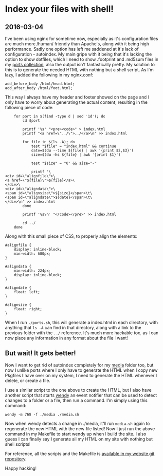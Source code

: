 # Index your files with shell!
## 2016-03-04

I've been using nginx for sometime now, especially as it's configuration files
are much more /human/ friendly than Apache's, along with it being high
performance. Sadly one option has left me saddened at it's lack of
configuration - autoindex. My main gripe with it being that it's lacking the
option to show dotfiles, which I need to show .footprint and .md5sum files in
my [ports collection](/ports), also the output isn't fantastically pretty.
My solution to this is to generate the needed HTML with nothing but a shell
script. As I'm lazy, I added the following in my nginx.conf:

    add_before_body /html/head.html;
    add_after_body /html/foot.html;

This way I always have my header and footer showed on the page and I only have
to worry about generating the actual content, resulting in the following
piece of code:

        for port in $(find -type d | sed '1d'); do
            cd $port

            printf '%s' "<pre><code>" > index.html
            printf "<a href=\"../\">../</a>\n" >> index.html

            for file in $(ls -A); do
                test "$file" = "index.html" && continue
                date=$(du --time ${file} | awk '{print $2,$3}')
                size=$(du -hs ${file} | awk '{print $1}')

                test "$size" = "0" && size="-"

                printf "\
    <div id=\"alignfile\">\
    <a href=\"${file}\">${file}</a>\
    </div>\
    <div id=\"aligndata\">\
    <span id=\"alignsize\">${size}</span>\t\
    <span id=\"aligndate\">${date}</span>\t\
    </div>\n" >> index.html
            done

            printf '%s\n' "</code></pre>" >> index.html

            cd ../
        done


Along with this small piece of CSS, to properly align the elements:

    #alignfile {
        display: inline-block;
        min-width: 600px;
    }

    #aligndata {
        min-width: 224px;
        display: inline-block;
    }

    #aligndate {
        float: left;
    }

    #alignsize {
        float: right;
    }


When I run `./ports.sh`, this will generate a index.html in each directory,
with anything that `ls -A` can find in that directory, along with a link to
the previous folder with the `../` reference. It's much more hackable too, as
I can now place any information in any format about the file I want!

## But wait! It gets better!

Now I want to get rid of autoindex completely for my [media](/media) folder
too, but now I unlike ports where I only have to generate the HTML when I copy
new Pkgfiles I have over on my system, I need to generate the HTML whenever I
delete, or create a file.

I use a similar script to the one above to create the HTML, but I also have
another script that starts [wendy](http://git.z3bra.org/wendy/log.html) an
event notifier that can be used to detect changes to a folder or a file, then
run a command. I'm simply using this command:

    wendy -m 768 -f ./media ./media.sh

Now when wendy detects a change in ./media, it'll run `media.sh` again to
regenerate the new HTML with the new file listed! Now I just run the above
command in my Makefile to start wendy up when I build the site. I also guess I
can finally say I generate all my HTML on my site with nothing but shell
scripts!

For reference, all the scripts and the Makefile is [available in my website git repository](https://github.com/Wildefyr/wildefyr.net).

Happy hacking!
